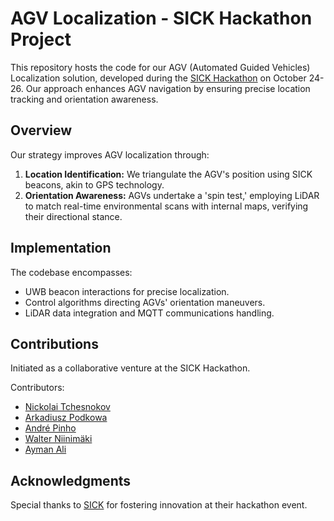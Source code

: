 # AGV Localization - SICK Hackathon Project

This repository hosts the code for our AGV (Automated Guided Vehicles) Localization solution, developed during the [SICK Hackathon](https://www.sick.com/) on October 24-26. Our approach enhances AGV navigation by ensuring precise location tracking and orientation awareness.

## Overview

Our strategy improves AGV localization through:

1. **Location Identification:** We triangulate the AGV's position using SICK beacons, akin to GPS technology.
2. **Orientation Awareness:** AGVs undertake a 'spin test,' employing LiDAR to match real-time environmental scans with internal maps, verifying their directional stance.

## Implementation

The codebase encompasses:

- UWB beacon interactions for precise localization.
- Control algorithms directing AGVs' orientation maneuvers.
- LiDAR data integration and MQTT communications handling.

## Contributions

Initiated as a collaborative venture at the SICK Hackathon.

Contributors:

- [Nickolai Tchesnokov](https://github.com/TNicko)
- [Arkadiusz Podkowa](https://github.com/czuhajster)
- [André Pinho](https://github.com/p1nho)
- [Walter Niinimäki](https://github.com/WalterNi)
- [Ayman Ali](https://github.com/aym183)

## Acknowledgments

Special thanks to [SICK](https://www.sick.com/) for fostering innovation at their hackathon event.

